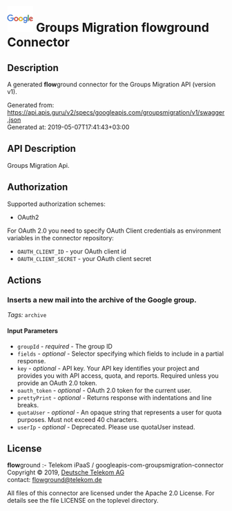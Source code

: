 # ![LOGO](logo.png) Groups Migration **flow**ground Connector

## Description

A generated **flow**ground connector for the Groups Migration API (version v1).

Generated from: https://api.apis.guru/v2/specs/googleapis.com/groupsmigration/v1/swagger.json<br/>
Generated at: 2019-05-07T17:41:43+03:00

## API Description

Groups Migration Api.

## Authorization

Supported authorization schemes:
- OAuth2

For OAuth 2.0 you need to specify OAuth Client credentials as environment variables in the connector repository:
* `OAUTH_CLIENT_ID` - your OAuth client id
* `OAUTH_CLIENT_SECRET` - your OAuth client secret

## Actions

### Inserts a new mail into the archive of the Google group.

*Tags:* `archive`

#### Input Parameters
* `groupId` - _required_ - The group ID
* `fields` - _optional_ - Selector specifying which fields to include in a partial response.
* `key` - _optional_ - API key. Your API key identifies your project and provides you with API access, quota, and reports. Required unless you provide an OAuth 2.0 token.
* `oauth_token` - _optional_ - OAuth 2.0 token for the current user.
* `prettyPrint` - _optional_ - Returns response with indentations and line breaks.
* `quotaUser` - _optional_ - An opaque string that represents a user for quota purposes. Must not exceed 40 characters.
* `userIp` - _optional_ - Deprecated. Please use quotaUser instead.

## License

**flow**ground :- Telekom iPaaS / googleapis-com-groupsmigration-connector<br/>
Copyright © 2019, [Deutsche Telekom AG](https://www.telekom.de)<br/>
contact: flowground@telekom.de

All files of this connector are licensed under the Apache 2.0 License. For details
see the file LICENSE on the toplevel directory.

